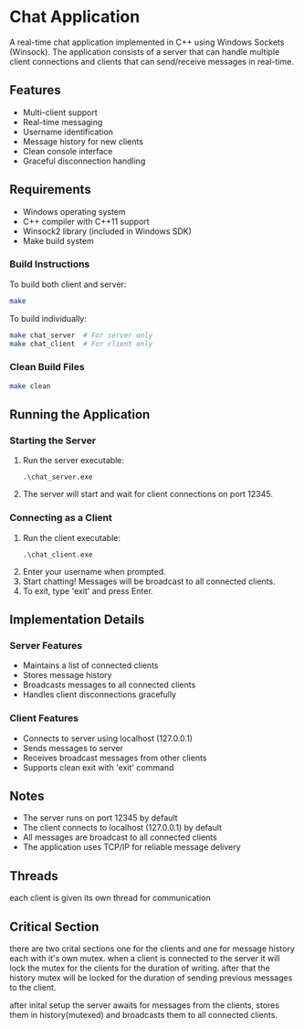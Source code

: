 # Chat Application

A real-time chat application implemented in C++ using Windows Sockets (Winsock). The application consists of a server that can handle multiple client connections and clients that can send/receive messages in real-time.

## Features
- Multi-client support
- Real-time messaging
- Username identification
- Message history for new clients
- Clean console interface
- Graceful disconnection handling

## Requirements

- Windows operating system
- C++ compiler with C++11 support
- Winsock2 library (included in Windows SDK)
- Make build system

### Build Instructions
To build both client and server:
```bash
make
```

To build individually:
```bash
make chat_server  # For server only
make chat_client  # For client only
```

### Clean Build Files
```bash
make clean
```

## Running the Application

### Starting the Server

1. Run the server executable:
   ```
   .\chat_server.exe
   ```
2. The server will start and wait for client connections on port 12345.

### Connecting as a Client

1. Run the client executable:
   ```
   .\chat_client.exe
   ```
2. Enter your username when prompted.
3. Start chatting! Messages will be broadcast to all connected clients.
4. To exit, type 'exit' and press Enter.

## Implementation Details

### Server Features
- Maintains a list of connected clients
- Stores message history
- Broadcasts messages to all connected clients
- Handles client disconnections gracefully

### Client Features
- Connects to server using localhost (127.0.0.1)
- Sends messages to server
- Receives broadcast messages from other clients
- Supports clean exit with 'exit' command

## Notes

- The server runs on port 12345 by default
- The client connects to localhost (127.0.0.1) by default
- All messages are broadcast to all connected clients
- The application uses TCP/IP for reliable message delivery


## Threads
each client is given its own thread for communication 

## Critical Section 
there are two crital sections one for the clients and one for message history each with it's own mutex.
when a client is connected to the server it will lock the mutex for the clients for the duration of writing. 
after that the history mutex will be locked for the duration of sending previous messages to the client.

after inital setup the server awaits for messages from the clients, stores them in history(mutexed) and broadcasts them to all connected clients.



